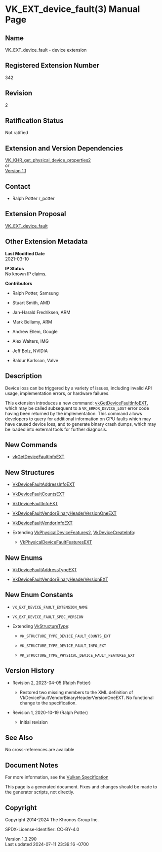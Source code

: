 # VK_EXT_device_fault(3) Manual Page

## Name

VK_EXT_device_fault - device extension



## <a href="#_registered_extension_number" class="anchor"></a>Registered Extension Number

342

## <a href="#_revision" class="anchor"></a>Revision

2

## <a href="#_ratification_status" class="anchor"></a>Ratification Status

Not ratified

## <a href="#_extension_and_version_dependencies" class="anchor"></a>Extension and Version Dependencies

[VK_KHR_get_physical_device_properties2](https://registry.khronos.org/vulkan/specs/1.3-extensions/man/html/VK_KHR_get_physical_device_properties2.html)  
or  
[Version 1.1](#versions-1.1)  

## <a href="#_contact" class="anchor"></a>Contact

- Ralph Potter r_potter

## <a href="#_extension_proposal" class="anchor"></a>Extension Proposal

[VK_EXT_device_fault](https://github.com/KhronosGroup/Vulkan-Docs/tree/main/proposals/VK_EXT_device_fault.adoc)

## <a href="#_other_extension_metadata" class="anchor"></a>Other Extension Metadata

**Last Modified Date**  
2021-03-10

**IP Status**  
No known IP claims.

**Contributors**  
- Ralph Potter, Samsung

- Stuart Smith, AMD

- Jan-Harald Fredriksen, ARM

- Mark Bellamy, ARM

- Andrew Ellem, Google

- Alex Walters, IMG

- Jeff Bolz, NVIDIA

- Baldur Karlsson, Valve

## <a href="#_description" class="anchor"></a>Description

Device loss can be triggered by a variety of issues, including invalid
API usage, implementation errors, or hardware failures.

This extension introduces a new command:
[vkGetDeviceFaultInfoEXT](https://registry.khronos.org/vulkan/specs/1.3-extensions/man/html/vkGetDeviceFaultInfoEXT.html), which may be
called subsequent to a `VK_ERROR_DEVICE_LOST` error code having been
returned by the implementation. This command allows developers to query
for additional information on GPU faults which may have caused device
loss, and to generate binary crash dumps, which may be loaded into
external tools for further diagnosis.

## <a href="#_new_commands" class="anchor"></a>New Commands

- [vkGetDeviceFaultInfoEXT](https://registry.khronos.org/vulkan/specs/1.3-extensions/man/html/vkGetDeviceFaultInfoEXT.html)

## <a href="#_new_structures" class="anchor"></a>New Structures

- [VkDeviceFaultAddressInfoEXT](https://registry.khronos.org/vulkan/specs/1.3-extensions/man/html/VkDeviceFaultAddressInfoEXT.html)

- [VkDeviceFaultCountsEXT](https://registry.khronos.org/vulkan/specs/1.3-extensions/man/html/VkDeviceFaultCountsEXT.html)

- [VkDeviceFaultInfoEXT](https://registry.khronos.org/vulkan/specs/1.3-extensions/man/html/VkDeviceFaultInfoEXT.html)

- [VkDeviceFaultVendorBinaryHeaderVersionOneEXT](https://registry.khronos.org/vulkan/specs/1.3-extensions/man/html/VkDeviceFaultVendorBinaryHeaderVersionOneEXT.html)

- [VkDeviceFaultVendorInfoEXT](https://registry.khronos.org/vulkan/specs/1.3-extensions/man/html/VkDeviceFaultVendorInfoEXT.html)

- Extending [VkPhysicalDeviceFeatures2](https://registry.khronos.org/vulkan/specs/1.3-extensions/man/html/VkPhysicalDeviceFeatures2.html),
  [VkDeviceCreateInfo](https://registry.khronos.org/vulkan/specs/1.3-extensions/man/html/VkDeviceCreateInfo.html):

  - [VkPhysicalDeviceFaultFeaturesEXT](https://registry.khronos.org/vulkan/specs/1.3-extensions/man/html/VkPhysicalDeviceFaultFeaturesEXT.html)

## <a href="#_new_enums" class="anchor"></a>New Enums

- [VkDeviceFaultAddressTypeEXT](https://registry.khronos.org/vulkan/specs/1.3-extensions/man/html/VkDeviceFaultAddressTypeEXT.html)

- [VkDeviceFaultVendorBinaryHeaderVersionEXT](https://registry.khronos.org/vulkan/specs/1.3-extensions/man/html/VkDeviceFaultVendorBinaryHeaderVersionEXT.html)

## <a href="#_new_enum_constants" class="anchor"></a>New Enum Constants

- `VK_EXT_DEVICE_FAULT_EXTENSION_NAME`

- `VK_EXT_DEVICE_FAULT_SPEC_VERSION`

- Extending [VkStructureType](https://registry.khronos.org/vulkan/specs/1.3-extensions/man/html/VkStructureType.html):

  - `VK_STRUCTURE_TYPE_DEVICE_FAULT_COUNTS_EXT`

  - `VK_STRUCTURE_TYPE_DEVICE_FAULT_INFO_EXT`

  - `VK_STRUCTURE_TYPE_PHYSICAL_DEVICE_FAULT_FEATURES_EXT`

## <a href="#_version_history" class="anchor"></a>Version History

- Revision 2, 2023-04-05 (Ralph Potter)

  - Restored two missing members to the XML definition of
    VkDeviceFaultVendorBinaryHeaderVersionOneEXT. No functional change
    to the specification.

- Revision 1, 2020-10-19 (Ralph Potter)

  - Initial revision

## <a href="#_see_also" class="anchor"></a>See Also

No cross-references are available

## <a href="#_document_notes" class="anchor"></a>Document Notes

For more information, see the <a
href="https://registry.khronos.org/vulkan/specs/1.3-extensions/html/vkspec.html#VK_EXT_device_fault"
target="_blank" rel="noopener">Vulkan Specification</a>

This page is a generated document. Fixes and changes should be made to
the generator scripts, not directly.

## <a href="#_copyright" class="anchor"></a>Copyright

Copyright 2014-2024 The Khronos Group Inc.

SPDX-License-Identifier: CC-BY-4.0

Version 1.3.290  
Last updated 2024-07-11 23:39:16 -0700
